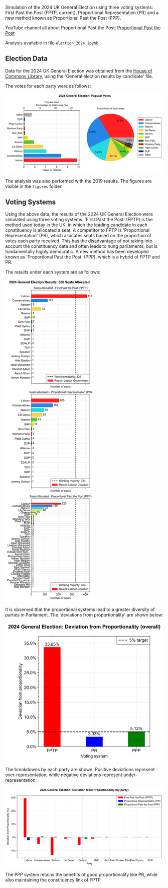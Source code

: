 Simulation of the 2024 UK General Election using three voting systems: First Past the Post (FPTP, current), Proportional Representation (PR) and a new method known as Proportional Past the Post (PPP).

YouTube channel all about Proportional Past the Post:
[Proportional Past the Post](https://www.youtube.com/@ProportionalPastthePost)

Analysis available in file `election_2024.ipynb`.

## Election Data

Data for the 2024 UK General Election was obtained from the [House of Commons Library](https://commonslibrary.parliament.uk/research-briefings/cbp-10009/), using the 'General election results by candidate' file.

The votes for each party were as follows:

![2024 UK General Election Results](figures/2024_general_election_popular_votes.svg)

The analysis was also performed with the 2019 results. The figures are visible in the `figures` folder.

## Voting Systems

Using the above data, the results of the 2024 UK General Election were simulated using three voting systems. 'First Past the Post' (FPTP) is the method used today in the UK, in which the leading candidate in each constituency is allocated a seat. A competitor to FPTP is 'Proportional Representation' (PR), which allocates seats based on the proportion of votes each party received. This has the disadvantage of not taking into account the constituency data and often leads to hung parliaments, but is fundamentally highly democratic. A new method has been developed known as 'Proportional Past the Post' (PPP), which is a hybrid of FPTP and PR.

The results under each system are as follows:

![2024 UK General Election Results](figures/2024_general_election_results.svg)

It is observed that the proportional systems lead to a greater diversity of parties in Parliament. The 'deviations from proportionality' are shown below:

![2024 UK General Election Results](figures/2024_general_election_proportionality.svg)

The breakdowns by each party are shown. Positive deviations represent over-representation, while negative deviations represent under-representation:

![2024 UK General Election Results](figures/2024_general_election_deviation.svg)

The PPP system retains the benefits of good proportionality like PR, while also maintaining the constituency link of FPTP.
